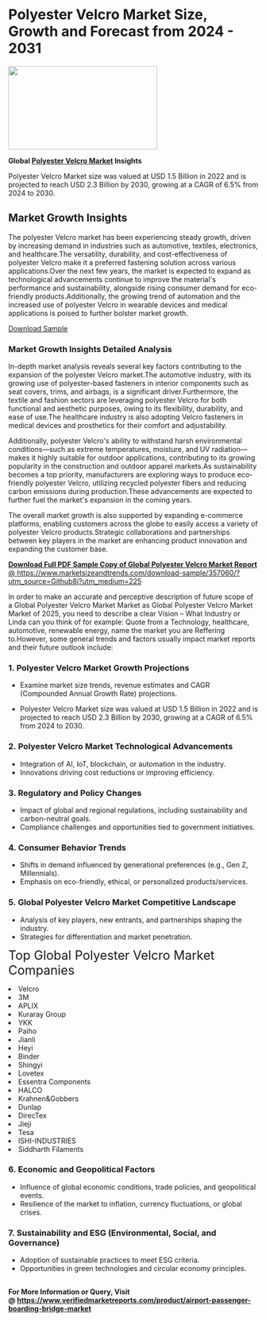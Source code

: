 <H1>Polyester Velcro Market Size, Growth and Forecast from 2024 - 2031</H1><img class="aligncenter size-medium wp-image-584254" src="https://thirdeyenews.in/wp-content/uploads/2024/09/Global-Market-Research-300x168.jpeg" alt="" width="300" height="168" /><p><strong>Global&nbsp;<a href="https://www.marketsizeandtrends.com/download-sample/357060/?utm_source=Github8j?utm_medium=225">Polyester Velcro Market</a> Insights</strong></p><p>Polyester Velcro Market size was valued at USD 1.5 Billion in 2022 and is projected to reach USD 2.3 Billion by 2030, growing at a CAGR of 6.5% from 2024 to 2030.</p><p><h2>Market Growth Insights</h2> <p>The polyester Velcro market has been experiencing steady growth, driven by increasing demand in industries such as automotive, textiles, electronics, and healthcare.The versatility, durability, and cost-effectiveness of polyester Velcro make it a preferred fastening solution across various applications.Over the next few years, the market is expected to expand as technological advancements continue to improve the material's performance and sustainability, alongside rising consumer demand for eco-friendly products.Additionally, the growing trend of automation and the increased use of polyester Velcro in wearable devices and medical applications is poised to further bolster market growth.</p> <p><a href="https://example.com/sample_download">Download Sample</a></p> <h3>Market Growth Insights Detailed Analysis</h3> <p>In-depth market analysis reveals several key factors contributing to the expansion of the polyester Velcro market.The automotive industry, with its growing use of polyester-based fasteners in interior components such as seat covers, trims, and airbags, is a significant driver.Furthermore, the textile and fashion sectors are leveraging polyester Velcro for both functional and aesthetic purposes, owing to its flexibility, durability, and ease of use.The healthcare industry is also adopting Velcro fasteners in medical devices and prosthetics for their comfort and adjustability.</p> <p>Additionally, polyester Velcro's ability to withstand harsh environmental conditions—such as extreme temperatures, moisture, and UV radiation—makes it highly suitable for outdoor applications, contributing to its growing popularity in the construction and outdoor apparel markets.As sustainability becomes a top priority, manufacturers are exploring ways to produce eco-friendly polyester Velcro, utilizing recycled polyester fibers and reducing carbon emissions during production.These advancements are expected to further fuel the market's expansion in the coming years.</p> <p>The overall market growth is also supported by expanding e-commerce platforms, enabling customers across the globe to easily access a variety of polyester Velcro products.Strategic collaborations and partnerships between key players in the market are enhancing product innovation and expanding the customer base.</p> <p><a href="https://example.com/get_more"></p><p><span class=""><strong>Download Full PDF Sample Copy of Global Polyester Velcro Market Report</strong> @ <a href="https://www.marketsizeandtrends.com/download-sample/357060/?utm_source=Github8j?utm_medium=225" target="_blank">https://www.marketsizeandtrends.com/download-sample/357060/?utm_source=Github8j?utm_medium=225</a></span></p><p>In order to make an accurate and perceptive description of future scope of a Global&nbsp;Polyester Velcro Market Market as Global&nbsp;Polyester Velcro Market Market of 2025, you need to describe a clear Vision &ndash; What Industry or Linda can you think of for example: Quote from a Technology, healthcare, automotive, renewable energy, name the market you are Reffering to.However, some general trends and factors usually impact market reports and their future outlook include:</p><h3>1.&nbsp;<strong>Polyester Velcro Market Growth Projections</strong></h3><ul><li>Examine market size trends, revenue estimates and CAGR (Compounded Annual Growth Rate) projections.</li><li><p>Polyester Velcro Market size was valued at USD 1.5 Billion in 2022 and is projected to reach USD 2.3 Billion by 2030, growing at a CAGR of 6.5% from 2024 to 2030.</p></li></ul><h3>2.&nbsp;<strong>Polyester Velcro Market Technological Advancements</strong></h3><ul><li>Integration of AI, IoT, blockchain, or automation in the industry.</li><li>Innovations driving cost reductions or improving efficiency.</li></ul><h3>3.&nbsp;<strong>Regulatory and Policy Changes</strong></h3><ul><li>Impact of global and regional regulations, including sustainability and carbon-neutral goals.</li><li>Compliance challenges and opportunities tied to government initiatives.</li></ul><h3>4.&nbsp;<strong>Consumer Behavior Trends</strong></h3><ul><li>Shifts in demand influenced by generational preferences (e.g., Gen Z, Millennials).</li><li>Emphasis on eco-friendly, ethical, or personalized products/services.</li></ul><h3>5.&nbsp;<strong>Global Polyester Velcro Market Competitive Landscape</strong></h3><ul><li>Analysis of key players, new entrants, and partnerships shaping the industry.</li><li>Strategies for differentiation and market penetration.</li></ul><p data-pm-slice="1 1 []"><span style="color: inherit; font-family: inherit; font-size: 25px;">Top Global Polyester Velcro Market Companies</span></p><div class="" data-test-id=""><p><li>Velcro</li><li> 3M</li><li> APLIX</li><li> Kuraray Group</li><li> YKK</li><li> Paiho</li><li> Jianli</li><li> Heyi</li><li> Binder</li><li> Shingyi</li><li> Lovetex</li><li> Essentra Components</li><li> HALCO</li><li> Krahnen&Gobbers</li><li> Dunlap</li><li> DirecTex</li><li> Jieji</li><li> Tesa</li><li> ISHI-INDUSTRIES</li><li> Siddharth Filaments</li></p></div><h3>6.&nbsp;<strong>Economic and Geopolitical Factors</strong></h3><ul><li>Influence of global economic conditions, trade policies, and geopolitical events.</li><li>Resilience of the market to inflation, currency fluctuations, or global crises.</li></ul><h3>7.&nbsp;<strong>Sustainability and ESG (Environmental, Social, and Governance)</strong></h3><ul><li>Adoption of sustainable practices to meet ESG criteria.</li><li>Opportunities in green technologies and circular economy principles.</li></ul><h2><strong style="font-size: 14px;">For More Information or Query, Visit @&nbsp;</strong><a style="background-color: #ffffff; font-size: 14px;" href="https://www.marketsizeandtrends.com/report/polyester-velcro-market/" target="_blank">https://www.verifiedmarketreports.com/product/airport-passenger-boarding-bridge-market</a></h2>